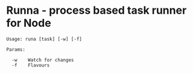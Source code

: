 # Runna - process based task runner for Node

```
Usage: runa [task] [-w] [-f]

Params:

  -w    Watch for changes
  -f    Flavours
```
